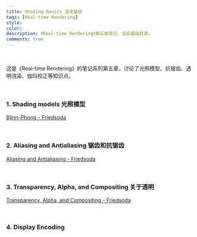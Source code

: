 ```yaml
---
title: Shading Basics 渲染基础
tags: [Real-time Rendering]
style: 
color: 
description: 《Real-time Rendering》第五章笔记，渲染基础目录。
comments: true
---
```


<br/>

这是《Real-time Rendering》的笔记系列第五章，讨论了光照模型、抗锯齿、透明渲染、伽玛校正等知识点。

<br/>

### 1. Shading models 光照模型

[Blinn-Phong - Friedsoda](https://friedsoda.github.io/2020-08/bp)



<br/>

### 2. Aliasing and Antialiasing 锯齿和抗锯齿

[Aliasing and Antialiasing - Friedsoda](https://friedsoda.github.io/2021-02/al)



<br/>

### 3. Transparency, Alpha, and Compositing 关于透明

[Transparency, Alpha, and Compositing - Friedsoda](https://friedsoda.github.io/2021-02/tr)



<br/>

### 4. Display Encoding 

